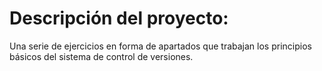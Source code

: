 # Descripción del proyecto:
Una serie de ejercicios en forma de apartados que trabajan los principios básicos del sistema de control de versiones.
